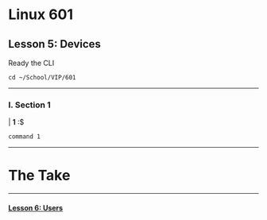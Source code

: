 # Linux 601
## Lesson 5: Devices

Ready the CLI

```console
cd ~/School/VIP/601
```

___

### I. Section 1

| **1** :$

```console
command 1
```


___

# The Take


___

#### [Lesson 6: Users](https://github.com/inkVerb/vip/blob/master/601/Lesson-06.md)